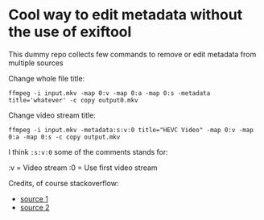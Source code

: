 # Cool way to edit metadata without the use of exiftool

This dummy repo collects few commands to remove or edit metadata from multiple sources


Change whole file title:
```
ffmpeg -i input.mkv -map 0:v -map 0:a -map 0:s -metadata title='whatever' -c copy output0.mkv
```

Change video stream title:
```
ffmpeg -i input.mkv -metadata:s:v:0 title="HEVC Video" -map 0:v -map 0:a -map 0:s -c copy output.mkv
```

I think `:s:v:0` some of the comments stands for:

:v = Video stream :0 = Use first video stream


Credits, of course stackoverflow:

- [source 1](https://stackoverflow.com/questions/11474532/how-to-change-metadata-with-ffmpeg-avconv-without-creating-a-new-file)
- [source 2](https://stackoverflow.com/questions/26666879/ffmpeg-video-metadata-change?rq=1)
